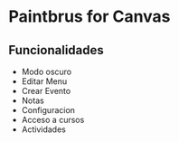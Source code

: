 # Paintbrus for Canvas

## Funcionalidades

* Modo oscuro	
* Editar Menu
* Crear Evento	
* Notas	
* Configuracion	
* Acceso a cursos	
* Actividades